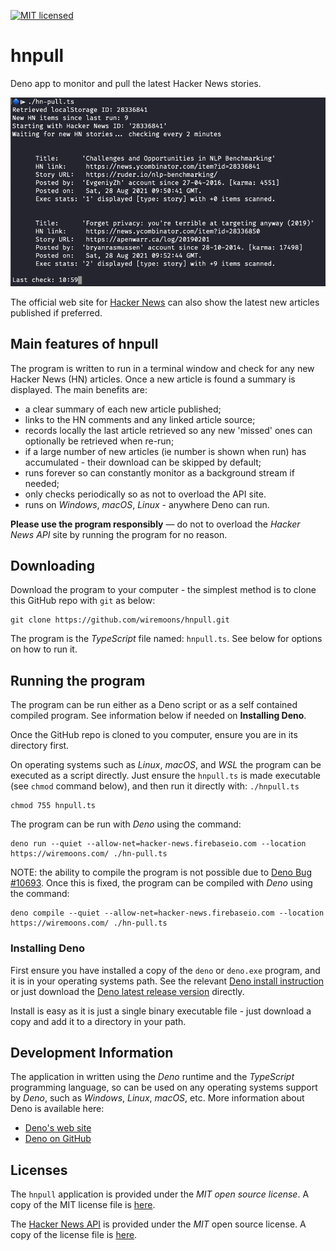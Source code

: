 [![MIT licensed](https://img.shields.io/badge/license-MIT-blue.svg)](https://raw.githubusercontent.com/hyperium/hyper/master/LICENSE)

# hnpull

Deno app to monitor and pull the latest Hacker News stories.

![hn-pull.ts screenshot](images/screen1.png)

The official web site for [Hacker News](https://news.ycombinator.com/news) can
also show the latest new articles published if preferred.

## Main features of hnpull

The program is written to run in a terminal window and check for any new Hacker
News (HN) articles. Once a new article is found a summary is displayed. The main
benefits are:

- a clear summary of each new article published;
- links to the HN comments and any linked article source;
- records locally the last article retrieved so any new 'missed' ones can
  optionally be retrieved when re-run;
- if a large number of new articles (ie number is shown when run) has
  accumulated - their download can be skipped by default;
- runs forever so can constantly monitor as a background stream if needed;
- only checks periodically so as not to overload the API site.
- runs on _Windows_, _macOS_, _Linux_ - anywhere Deno can run.

**Please use the program responsibly** — do not to overload the _Hacker News
API_ site by running the program for no reason.

## Downloading

Download the program to your computer - the simplest method is to clone this
GitHub repo with `git` as below:

```console
git clone https://github.com/wiremoons/hnpull.git
```

The program is the _TypeScript_ file named: `hnpull.ts`. See below for options
on how to run it.

## Running the program

The program can be run either as a Deno script or as a self contained compiled
program. See information below if needed on **Installing Deno**.

Once the GitHub repo is cloned to you computer, ensure you are in its directory
first.

On operating systems such as _Linux_, _macOS_, and _WSL_ the program can be
executed as a script directly. Just ensure the `hnpull.ts` is made executable
(see `chmod` command below), and then run it directly with: `./hnpull.ts`

```console
chmod 755 hnpull.ts
```

The program can be run with _Deno_ using the command:

```console
deno run --quiet --allow-net=hacker-news.firebaseio.com --location https://wiremoons.com/ ./hn-pull.ts
```

NOTE: the ability to compile the program is not possible due to
[Deno Bug #10693](https://github.com/denoland/deno/issues/10693). Once this is
fixed, the program can be compiled with _Deno_ using the command:

```console
deno compile --quiet --allow-net=hacker-news.firebaseio.com --location https://wiremoons.com/ ./hn-pull.ts
```

### Installing Deno

First ensure you have installed a copy of the `deno` or `deno.exe` program, and
it is in your operating systems path. See the relevant
[Deno install instruction](https://github.com/denoland/deno_install) or just
download the
[Deno latest release version](https://github.com/denoland/deno/releases)
directly.

Install is easy as it is just a single binary executable file - just download a
copy and add it to a directory in your path.

## Development Information

The application in written using the _Deno_ runtime and the _TypeScript_
programming language, so can be used on any operating systems support by _Deno_,
such as _Windows_, _Linux_, _macOS_, etc. More information about Deno is
available here:

- [Deno's web site](https://deno.land/)
- [Deno on GitHub](https://github.com/denoland)

## Licenses

The `hnpull` application is provided under the _MIT open source license_. A copy
of the MIT license file is [here](./LICENSE).

The [Hacker News API](https://github.com/HackerNews/API) is provided under the
_MIT_ open source license. A copy of the license file is
[here](https://github.com/HackerNews/API/blob/665205f324b95f60bc7889b543978f728c274c4a/LICENSE).
